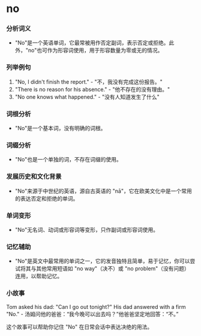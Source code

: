 # no

### 分析词义

  

*   "No"是一个英语单词，它最常被用作否定副词，表示否定或拒绝。此外，"no"也可作为形容词使用，用于形容数量为零或无的情况。

  

### 列举例句

  

1.  "No, I didn't finish the report." - "不，我没有完成这份报告。"
2.  "There is no reason for his absence." - "他不存在的没有理由。"
3.  "No one knows what happened." - "没有人知道发生了什么"

  

### 词根分析

  

*   "No"是一个基本词，没有明确的词根。

  

### 词缀分析

  

*   "No"也是一个单独的词，不存在词缀的使用。

  

### 发展历史和文化背景

  

*   "No"来源于中世纪的英语，源自古英语的 "nā"，它在欧美文化中是一个常用的表达否定和拒绝的单词。

  

### 单词变形

  

*   "No"无名词、动词或形容词等变形，只作副词或形容词使用。

  

### 记忆辅助

  

*   "No"是英文中最常用的单词之一，它的发音独特且简单，易于记忆，你可以尝试将其与其他常用短语如 "no way"（决不）或 "no problem"（没有问题） 连用，以帮助记忆。

  

### 小故事

  

Tom asked his dad: "Can I go out tonight?" His dad answered with a firm "No." - 汤姆问他的爸爸：“我今晚可以出去吗？”他爸爸坚定地回答：“不。”

  

这个故事可以帮助你记住 "No" 在日常会话中表达决绝的用法。
